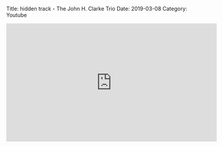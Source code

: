 Title: hidden track - The John H. Clarke Trio
Date: 2019-03-08
Category: Youtube

<iframe width="560" height="315" src="https://www.youtube.com/embed/Tka-G9tZ2F8" title="YouTube video player" frameborder="0" allow="accelerometer; autoplay; clipboard-write; encrypted-media; gyroscope; picture-in-picture" allowfullscreen></iframe>

